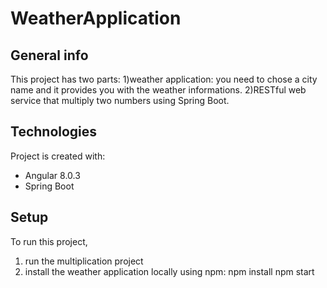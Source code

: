# WeatherApplication 

## General info
This project has two parts: 
1)weather application: you need to chose a city name and it provides you with the weather informations.
2)RESTful web service that multiply two numbers using Spring Boot.

## Technologies
Project is created with:
* Angular 8.0.3
* Spring Boot
	
## Setup
To run this project, 
1) run the multiplication project
2) install the weather application locally using npm:
npm install
npm start 


